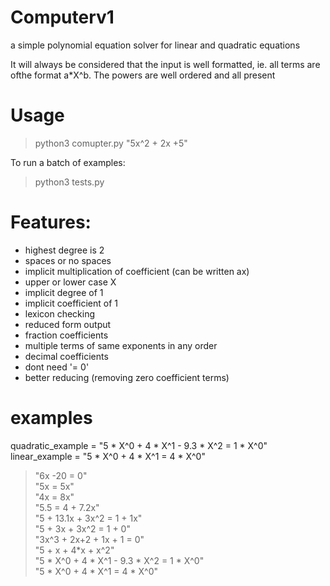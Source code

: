 # Computerv1

a simple polynomial equation solver for linear and quadratic equations

It will always be considered that the input is well formatted, ie. all terms are ofthe format a\*X^b. The powers are well ordered and all present

# Usage
> python3 comupter.py "5x^2 + 2x +5" <br>

To run a batch of examples: <br>

>python3 tests.py
# Features:
- highest degree is 2
- spaces or no spaces
- implicit multiplication of coefficient (can be written ax)
- upper or lower case X
- implicit degree of 1
- implicit coefficient of 1
- lexicon checking
- reduced form output
- fraction coefficients
- multiple terms of same exponents in any order
- decimal coefficients
- dont need '= 0'
- better reducing (removing zero coefficient terms)

# examples

quadratic_example = "5 * X^0 + 4 * X^1 - 9.3 * X^2 = 1 * X^0"
linear_example = "5 * X^0 + 4 * X^1 = 4 * X^0"

>"6x -20 = 0" <br>
"5x = 5x" <br>
"4x = 8x" <br>
"5.5 = 4 + 7.2x" <br>
"5 + 13.1x + 3x^2 = 1 + 1x" <br>
"5 + 3x + 3x^2 = 1 + 0" <br>
"3x^3 + 2x+2 + 1x + 1 = 0" <br>
"5 + x + 4*x + x^2" <br>
"5 * X^0 + 4 * X^1 - 9.3 * X^2 = 1 * X^0" <br>
"5 * X^0 + 4 * X^1 = 4 * X^0" <br>
